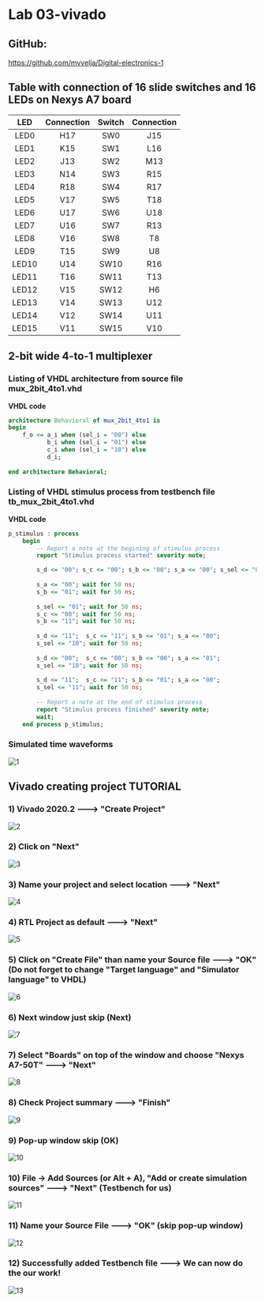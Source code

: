 # Lab 03-vivado

## GitHub: 

https://github.com/mvvelja/Digital-electronics-1

## Table with connection of 16 slide switches and 16 LEDs on Nexys A7 board

| **LED** | **Connection** | **Switch** | **Connection** | 
| :-: | :-: | :-: | :-: |
| LED0 | H17 | SW0 | J15 |
| LED1 | K15 | SW1 | L16 |
| LED2 | J13 | SW2 | M13 |
| LED3 | N14 | SW3 | R15 |
| LED4 | R18 | SW4 | R17 |
| LED5 | V17 | SW5 | T18 |
| LED6 | U17 | SW6 | U18 |
| LED7 | U16 | SW7 | R13 |
| LED8 | V16 | SW8 | T8 |
| LED9 | T15 | SW9 | U8 |
| LED10 | U14 | SW10 | R16 |
| LED11 | T16 | SW11 | T13 |
| LED12 | V15 | SW12 | H6 |
| LED13 | V14 | SW13 | U12 |
| LED14 | V12 | SW14 | U11 |
| LED15 | V11 | SW15 | V10 |

## 2-bit wide 4-to-1 multiplexer

### Listing of VHDL architecture from source file mux_2bit_4to1.vhd

**VHDL code**
```vhdl
architecture Behavioral of mux_2bit_4to1 is
begin
    f_o <= a_i when (sel_i = "00") else
           b_i when (sel_i = "01") else
           c_i when (sel_i = "10") else
           d_i; 
           
end architecture Behavioral;
```

### Listing of VHDL stimulus process from testbench file tb_mux_2bit_4to1.vhd

**VHDL code**
```vhdl
p_stimulus : process
    begin
        -- Report a note at the begining of stimulus process
        report "Stimulus process started" severity note;

        s_d <= "00"; s_c <= "00"; s_b <= "00"; s_a <= "00"; s_sel <= "00"; wait for 50 ns;
        
        s_a <= "00"; wait for 50 ns;
        s_b <= "01"; wait for 50 ns;
        
        s_sel <= "01"; wait for 50 ns;
        s_c <= "00"; wait for 50 ns;
        s_b <= "11"; wait for 50 ns;  
        
        s_d <= "11";  s_c <= "11"; s_b <= "01"; s_a <= "00"; 
        s_sel <= "10"; wait for 50 ns;  
        
        s_d <= "00";  s_c <= "00"; s_b <= "00"; s_a <= "01"; 
        s_sel <= "10"; wait for 50 ns;  
        
        s_d <= "11";  s_c <= "11"; s_b <= "01"; s_a <= "00"; 
        s_sel <= "11"; wait for 50 ns;  
               
        -- Report a note at the end of stimulus process
        report "Stimulus process finished" severity note;
        wait;
    end process p_stimulus;
```

### Simulated time waveforms

![1](Images/1.png)

## Vivado creating project TUTORIAL

### 1) Vivado 2020.2 ---> "Create Project"
![2](Images/2.PNG)

### 2) Click on "Next"
![3](Images/3.PNG)

### 3) Name your project and select location ---> "Next"
![4](Images/4.PNG)

### 4) RTL Project as default ---> "Next"
![5](Images/5.PNG)

### 5) Click on "Create File" than name your Source file ---> "OK" (Do not forget to change "Target language" and "Simulator language" to VHDL)
![6](Images/6.PNG)

### 6) Next window just skip (Next)
![7](Images/7.PNG)

### 7) Select "Boards" on top of the window and choose "Nexys A7-50T" ---> "Next"
![8](Images/8.PNG)

### 8) Check Project summary ---> "Finish"
![9](Images/9.PNG)

### 9) Pop-up window skip (OK)
![10](Images/10.PNG)

### 10) File -> Add Sources (or Alt + A), "Add or create simulation sources" ---> "Next" (Testbench for us)
![11](Images/11.PNG)

### 11) Name your Source File ---> "OK" (skip pop-up window)
![12](Images/12.PNG)

### 12) Successfully added Testbench file ---> We can now do the our work!
![13](Images/13.PNG)
